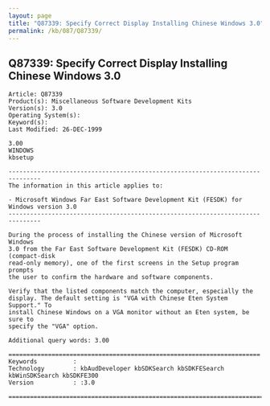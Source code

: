 ```yaml
---
layout: page
title: "Q87339: Specify Correct Display Installing Chinese Windows 3.0"
permalink: /kb/087/Q87339/
---
```


## Q87339: Specify Correct Display Installing Chinese Windows 3.0

	Article: Q87339
	Product(s): Miscellaneous Software Development Kits
	Version(s): 3.0
	Operating System(s): 
	Keyword(s): 
	Last Modified: 26-DEC-1999
	
	3.00
	WINDOWS
	kbsetup
	
	-------------------------------------------------------------------------------
	The information in this article applies to:
	
	- Microsoft Windows Far East Software Development Kit (FESDK) for Windows version 3.0 
	-------------------------------------------------------------------------------
	
	During the process of installing the Chinese version of Microsoft Windows
	3.0 from the Far East Software Development Kit (FESDK) CD-ROM (compact-disk
	read-only memory), one of the first screens in the Setup program prompts
	the user to confirm the hardware and software components.
	
	Verify that the listed components match the computer, especially the
	display. The default setting is "VGA with Chinese Eten System Support." To
	install Chinese Windows on a VGA monitor without an Eten system, be sure to
	specify the "VGA" option.
	
	Additional query words: 3.00
	
	======================================================================
	Keywords          :  
	Technology        : kbAudDeveloper kbSDKSearch kbSDKFESearch kbWinSDKSearch kbSDKFE300
	Version           : :3.0
	
	=============================================================================
	
